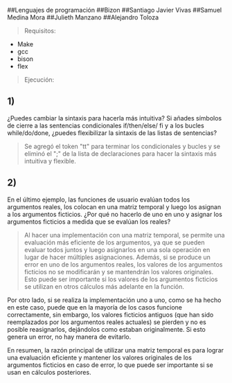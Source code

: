 ##Lenguajes de programación
##Bizon
##Santiago Javier Vivas
##Samuel Medina Mora
##Julieth Manzano
##Alejandro Toloza

>Requisitos:
* Make
* gcc
* bison
* flex

>Ejecución:

## **1)**
¿Puedes cambiar la sintaxis para hacerla más intuitiva? Si añades símbolos de cierre a las sentencias condicionales if/then/else/ fi y a los bucles while/do/done, ¿puedes flexibilizar la sintaxis de las listas de sentencias?

> Se agregó el token "tt" para terminar los condicionales y bucles y se eliminó el ";" de la lista de declaraciones para hacer la sintaxis más intuitiva y flexible.


## **2)**
En el último ejemplo, las funciones de usuario evalúan todos los argumentos reales, los colocan en una matriz temporal y luego los asignan a los argumentos ficticios.
¿Por qué no hacerlo de uno en uno y asignar los argumentos ficticios a medida que se evalúan los reales?


> Al hacer una implementación con una matriz temporal, se permite una evaluación más eficiente de los argumentos, ya que se pueden evaluar todos juntos y luego asignarlos en una sola operación en lugar de hacer múltiples asignaciones. Además, si se produce un error en uno de los argumentos reales, los valores de los argumentos ficticios no se modificarán y se mantendrán los valores originales. Esto puede ser importante si los valores de los argumentos ficticios se utilizan en otros cálculos más adelante en la función.

Por otro lado, si se realiza la implementación uno a uno, como se ha hecho en este caso, puede que en la mayoría de los casos funcione correctamente, sin embargo, los valores ficticios antiguos (que han sido reemplazados por los argumentos reales actuales) se pierden y no es posible reasignarlos, dejándolos como estaban originalmente. Si esto genera un error, no hay manera de evitarlo.

En resumen, la razón principal de utilizar una matriz temporal es para lograr una evaluación eficiente y mantener los valores originales de los argumentos ficticios en caso de error, lo que puede ser importante si se usan en cálculos posteriores.

